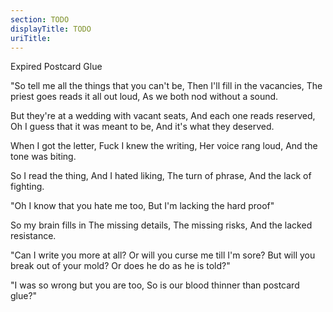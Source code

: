 ```yaml
---
section: TODO
displayTitle: TODO
uriTitle:
---
```

Expired Postcard Glue

"So tell me all the things that you can't be,
Then I'll fill in the vacancies,
The priest goes reads it all out loud,
As we both nod without a sound.

But they're at a wedding with vacant seats,
And each one reads reserved,
Oh I guess that it was meant to be,
And it's what they deserved.

When I got the letter,
Fuck I knew the writing,
Her voice rang loud,
And the tone was biting.

So I read the thing,
And I hated liking,
The turn of phrase,
And the lack of fighting.

"Oh I know that you hate me too,
But I'm lacking the hard proof"

So my brain fills in
The missing details,
The missing risks,
And the lacked resistance.

"Can I write you more at all?
Or will you curse me till I'm sore?
But will you break out of your mold?
Or does he do as he is told?"

"I was so wrong but you are too,
So is our blood thinner than postcard glue?"
